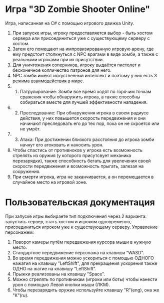 # Игра "3D Zombie Shooter Online"
 Игра, написанная на C# с помощью игрового движка Unity. 
1. При запуске игры, игроку предоставляется выбор - быть хостом сервера или присоединиться уже с существующему серверу с хостом.
2. Затем его помещают на импровизированную игровую арену, где ему предстоит столкнуться с NPC врагами в виде зомби, а также с реальными игроками при их присутствии.
3. Для уничтожения соперников, игроку выдаётся пистолет и бесконечное колличество патронов для него.
4. NPC зомби имеют искуственный интеллект и поэтому у них есть 3 режима взаимодействия в мире. 
 4. 1. Патрулирование: Зомби все время ходят по горячим точкам сражения чтобы обнаружить игрока, а также способны собираться вместе для лучшей эффективности нападения.
 4. 2. Преследование: При обнаружения игрока в своем радиусе действия, у них повышется скорость передвижения и они начинают преследовать его до тех пор, пока он не скроется или не умрёт.
 4. 3. Атака: При достижении близкого расстояния до игрока зомби начнут его атоковать и наносить урон. 
5. Чтобы спастись от противноков у игрока есть возможность стрелять из оружия (у которого присутсвует механика перезарядки), также способность бегать для увелечения своей скорости передвижения и возможность прыгать, залезая на сооружения.
6. При смерти игрока, игра не заканчивается, а он перемещается в случайное место на игровой зоне.

# Пользовательская документация
При запуске игры выбираете тип подключения через 2 варианта: запустить сервер, стать хостом и игроком одновременно, присоединиться игроком уже к существующему серверу. 
Управление персонажем:
1. Поворот камеры путём передвежения курсора мыши в нужную место.
2. Стандартное передвижение персонажа на клавиши "WASD".
3. Во время передвижения можно ускориться с помощью ОДНОГО нажатия на клавишу "LeftShift", для прекращения ускорения также ОДНО на жатие на клавишу "LeftShift".
4. Прыжки реализованы на клавишу "Space".
5. Можно стрелять по противникам (игроки или боты) чтобы нанести урон с помощью Левой кнопки мыши (ЛКМ).
6. Чтобы перезарядить оружие используйте клавишу "R"(eng), она же "К"(ru).
